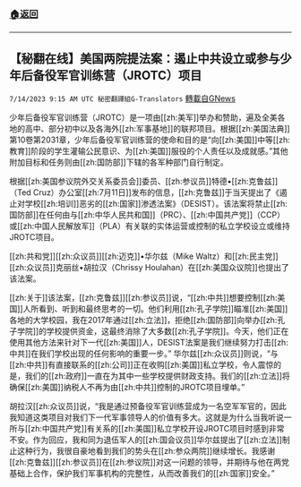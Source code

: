 ###  [:house:返回](README.md)
---


## 【秘翻在线】美国两院提法案：遏止中共设立或参与少年后备役军官训练营（JROTC）项目
`7/14/2023 9:15 AM UTC 秘密翻譯組G-Translators` [轉載自GNews](https://gnews.org/articles/1460141)

少年后备役军官训练营（JROTC）是一项由[[zh:美军]]举办和赞助，遍及全美各地的高中、部分初中以及各海外[[zh:军事基地]]的联邦项目。根据[[zh:美国法典]]第10卷第2031章，少年后备役军官训练营的使命和目的是“向[[zh:美国]]中等[[zh:教育]]阶段的学生灌输公民意识、为[[zh:美国]]服役的个人责任以及成就感。”其他附加目标和任务则由[[zh:国防部]]下辖的各军种部门自行制定。

根据[[zh:美国参议院外交关系委员会]]委员、[[zh:参议员]]特德•[[zh:克鲁兹]]（Ted Cruz）办公室[[zh:7月11日]]发布的信息，[[zh:克鲁兹]]于当天提出了《遏止对学校[[zh:培训]]恶劣的[[zh:国家]]渗透法案》（DESIST）。该法案将禁止[[zh:国防部]]在任何由与[[zh:中华人民共和国]]（PRC）、[[zh:中国共产党]]（CCP）或[[zh:中国人民解放军]]（PLA）有关联的实体运营或控制的私立学校设立或维持JROTC项目。

[[zh:共和党]][[zh:众议员]][[zh:迈克]]•华尔兹（Mike Waltz）和[[zh:民主党]][[zh:众议员]]克丽丝•胡拉汉（Chrissy Houlahan）在[[zh:美国众议院]]也提出了该法案。

[[zh:关于]]该法案，[[zh:克鲁兹]][[zh:参议员]]说，“[[zh:中共]]想要控制[[zh:美国]]人所看到、听到和最终思考的一切。他们利用[[zh:孔子学院]]瞄准[[zh:美国]]各地的大学校园，我在2017年通过[[zh:立法]]，拒绝[[zh:国防部]]向举办[[zh:孔子学院]]的学校提供资金，这最终消除了大多数[[zh:孔子学院]]。今天，他们正在使用其他方法来针对下一代[[zh:美国]]人，DESIST法案是我们继续努力打击[[zh:中共]]在我们学校出现的任何影响的重要一步。”
华尔兹[[zh:众议员]]则说，“与[[zh:中共]]有直接联系的[[zh:公司]]正在收购[[zh:美国]]私立学校，令人震惊的是，我们的[[zh:政府]]一直在为其中一些学校提供财政支持。我们的[[zh:立法]]将确保[[zh:美国]]纳税人不再为由[[zh:中共]]控制的JROTC项目埋单。”

胡拉汉[[zh:众议员]]说，“我是通过预备役军官训练营成为一名空军军官的，因此我知道这类项目对我们下一代军事领导人的价值有多大。这就是为什么当我听说一所与[[zh:中国共产党]]有关系的[[zh:美国]]私立学校开设JROTC项目时感到非常不安。作为回应，我和同为退伍军人的[[zh:国会议员]]华尔兹提出了[[zh:立法]]制止这种行为，我很自豪地看到我们的势头在[[zh:参众两院]]继续增长。我感谢[[zh:克鲁兹]][[zh:参议员]]在[[zh:参议院]]对这一问题的领导，并期待与他在两党基础上合作，保护我们军事机构的完整性，从而改善我们的[[zh:国家]]安全。”


